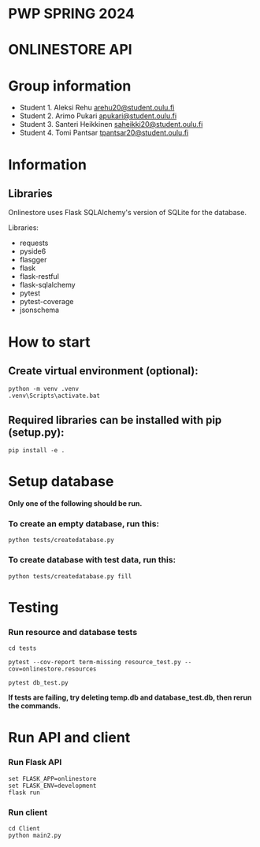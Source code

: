 # PWP SPRING 2024
# ONLINESTORE API
# Group information
* Student 1. Aleksi Rehu arehu20@student.oulu.fi
* Student 2. Arimo Pukari apukari@student.oulu.fi
* Student 3. Santeri Heikkinen saheikki20@student.oulu.fi
* Student 4. Tomi Pantsar tpantsar20@student.oulu.fi

<!--__Remember to include all required documentation and HOWTOs, including how to create and populate the database, how to run and test the API, the url to the entrypoint and instructions on how to setup and run the client__-->

<!--
Instructions how to setup the database framework and external libraries you might have used, or a link where it is clearly explained.
Instructions on how to setup and populate the database.
-->

# Information

## Libraries

Onlinestore uses Flask SQLAlchemy's version of SQLite for the database. 

Libraries:
- requests
- pyside6
- flasgger
- flask
- flask-restful
- flask-sqlalchemy
- pytest
- pytest-coverage
- jsonschema

# How to start

## Create virtual environment (optional):
    python -m venv .venv
    .venv\Scripts\activate.bat

## Required libraries can be installed with pip (setup.py):
    pip install -e .

# Setup database

__Only one of the following should be run.__

### To create an empty database, run this:
    python tests/createdatabase.py

### To create database with test data, run this:
    python tests/createdatabase.py fill

# Testing

### Run resource and database tests
    cd tests

    pytest --cov-report term-missing resource_test.py --cov=onlinestore.resources

    pytest db_test.py

__If tests are failing, try deleting temp.db and database_test.db, then rerun the commands.__

# Run API and client

### Run Flask API
    set FLASK_APP=onlinestore
    set FLASK_ENV=development
    flask run

### Run client
    cd Client
    python main2.py
